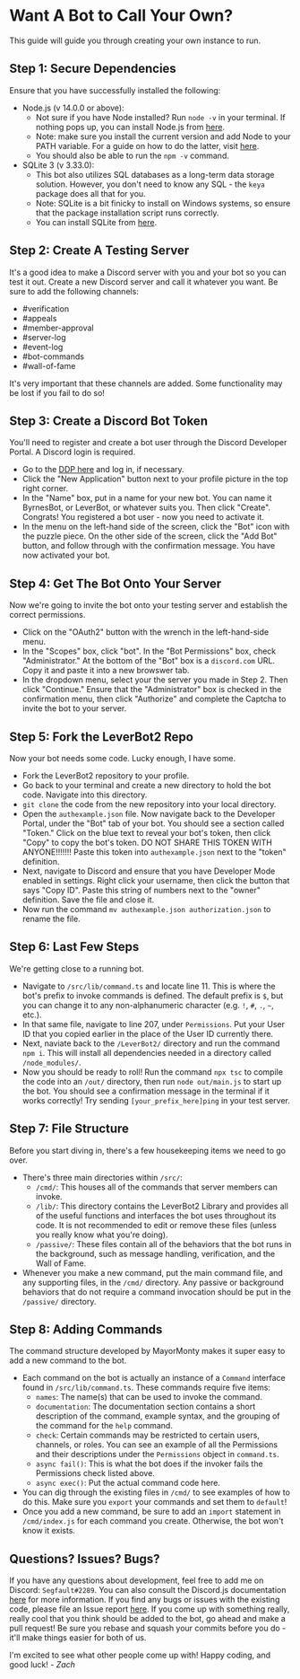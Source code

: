 Want A Bot to Call Your Own?
============================
This guide will guide you through creating your own instance to run.

## Step 1: Secure Dependencies
Ensure that you have successfully installed the following:
* Node.js (v 14.0.0 or above):
  * Not sure if you have Node installed? Run `node -v` in your terminal. If nothing pops up, you can install Node.js from [here](https://nodejs.org/en/).
  * Note: make sure you install the current version and add Node to your PATH variable. For a guide on how to do the latter, visit [here](https://helpdeskgeek.com/windows-10/add-windows-path-environment-variable/).
  * You should also be able to run the `npm -v` command.
* SQLite 3 (v 3.33.0):
  * This bot also utilizes SQL databases as a long-term data storage solution. However, you don't need to know any SQL - the `keya` package does all that for you.
  * Note: SQLite is a bit finicky to install on Windows systems, so ensure that the package installation script runs correctly.
  * You can install SQLite from [here](https://sqlite.org/index.html).
 
## Step 2: Create A Testing Server
It's a good idea to make a Discord server with you and your bot so you can test it out. Create a new Discord server and call it whatever you want. Be sure to add the following channels:
* #verification
* #appeals
* #member-approval
* #server-log
* #event-log
* #bot-commands
* #wall-of-fame

It's very important that these channels are added. Some functionality may be lost if you fail to do so!

## Step 3: Create a Discord Bot Token
You'll need to register and create a bot user through the Discord Developer Portal. A Discord login is required.
* Go to the [DDP here](https://discord.com/developers/applications/) and log in, if necessary.
* Click the "New Application" button next to your profile picture in the top right corner.
* In the "Name" box, put in a name for your new bot. You can name it ByrnesBot, or LeverBot, or whatever suits you. Then click "Create". Congrats! You registered a bot user - now you need to activate it.
* In the menu on the left-hand side of the screen, click the "Bot" icon with the puzzle piece. On the other side of the screen, click the "Add Bot" button, and follow through with the confirmation message. You have now activated your bot.

## Step 4: Get The Bot Onto Your Server
Now we're going to invite the bot onto your testing server and establish the correct permissions.
* Click on the "OAuth2" button with the wrench in the left-hand-side menu.
* In the "Scopes" box, click "bot". In the "Bot Permissions" box, check "Administrator." At the bottom of the "Bot" box is a `discord.com` URL. Copy it and paste it into a new browswer tab.
* In the dropdown menu, select your the server you made in Step 2. Then click "Continue." Ensure that the "Administrator" box is checked in the confirmation menu, then click "Authorize" and complete the Captcha to invite the bot to your server.

## Step 5: Fork the LeverBot2 Repo
Now your bot needs some code. Lucky enough, I have some.
* Fork the LeverBot2 repository to your profile.
* Go back to your terminal and create a new directory to hold the bot code. Navigate into this directory.
* `git clone` the code from the new repository into your local directory.
* Open the `authexample.json` file. Now navigate back to the Developer Portal, under the "Bot" tab of your bot. You should see a section called "Token." Click on the blue text to reveal your bot's token, then click "Copy" to copy the bot's token. DO NOT SHARE THIS TOKEN WITH ANYONE!!!!!!! Paste this token into `authexample.json` next to the "token" definition.
* Next, navigate to Discord and ensure that you have Developer Mode enabled in settings. Right click your username, then click the button that says "Copy ID". Paste this string of numbers next to the "owner" definition. Save the file and close it.
* Now run the command `mv authexample.json authorization.json` to rename the file.

## Step 6: Last Few Steps
We're getting close to a running bot.
* Navigate to `/src/lib/command.ts` and locate line 11. This is where the bot's prefix to invoke commands is defined. The default prefix is `$`, but you can change it to any non-alphanumeric character (e.g. `!`, `#`, `.`, `~`, etc.).
* In that same file, navigate to line 207, under `Permissions`. Put your User ID that you copied earlier in the place of the User ID currently there.
* Next, naviate back to the `/LeverBot2/` directory and run the command `npm i`. This will install all dependencies needed in a directory called `/node_modules/`.
* Now you should be ready to roll! Run the command `npx tsc` to compile the code into an `/out/` directory, then run `node out/main.js` to start up the bot. You should see a confirmation message in the terminal if it works correctly! Try sending `[your_prefix_here]ping` in your test server.

## Step 7: File Structure
Before you start diving in, there's a few housekeeping items we need to go over.
* There's three main directories within `/src/`:
   * `/cmd/`: This houses all of the commands that server members can invoke.
   * `/lib/`: This directory contains the LeverBot2 Library and provides all of the useful functions and interfaces the bot uses throughout its code. It is not recommended to edit or remove these files (unless you really know what you're doing).
   * `/passive/`: These files contain all of the behaviors that the bot runs in the background, such as message handling, verification, and the Wall of Fame.
* Whenever you make a new command, put the main command file, and any supporting files, in the `/cmd/` directory. Any passive or background behaviors that do not require a command invocation should be put in the `/passive/` directory.

## Step 8: Adding Commands
The command structure developed by MayorMonty makes it super easy to add a new command to the bot.
* Each command on the bot is actually an instance of a `Command` interface found in `/src/lib/command.ts`. These commands require five items:
   * `names`: The name(s) that can be used to invoke the command.
   * `documentation`: The documentation section contains a short description of the command, example syntax, and the grouping of the command for the `help` command.
   * `check`: Certain commands may be restricted to certain users, channels, or roles. You can see an example of all the Permissions and their descriptions under the `Permissions` object in `command.ts`.
   * `async fail()`: This is what the bot does if the invoker fails the Permissions check listed above.
   * `async exec()`: Put the actual command code here.
* You can dig through the existing files in `/cmd/` to see examples of how to do this. Make sure you `export` your commands and set them to `default`!
* Once you add a new command, be sure to add an `import` statement in `/cmd/index.js` for each command you create. Otherwise, the bot won't know it exists.

## Questions? Issues? Bugs?
If you have any questions about development, feel free to add me on Discord: `Segfault#2289`. You can also consult the Discord.js documentation [here](https://discord.js.org/#/docs/main/stable/general/welcome) for more information. If you find any bugs or issues with the existing code, please file an Issue report [here](https://github.com/new-zelind/LeverBot2/issues). If you come up with something really, really cool that you think should be added to the bot, go ahead and make a pull request! Be sure you rebase and squash your commits before you do - it'll make things easier for both of us.

I'm excited to see what other people come up with! Happy coding, and good luck!
*- Zach*
